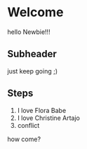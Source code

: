 # Welcome

hello Newbie!!!

## Subheader

just keep going ;)

## Steps

1. I love Flora Babe
2. I love Christine Artajo
3. conflict

how come?


